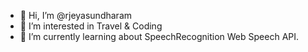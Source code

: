 - 👋 Hi, I’m @rjeyasundharam
- 👀 I’m interested in Travel & Coding
- 🌱 I’m currently learning about SpeechRecognition Web Speech API. 

<!---
rjeyasundharam/rjeyasundharam is a ✨ special ✨ repository because its `README.md` (this file) appears on your GitHub profile.
You can click the Preview link to take a look at your changes.
--->
